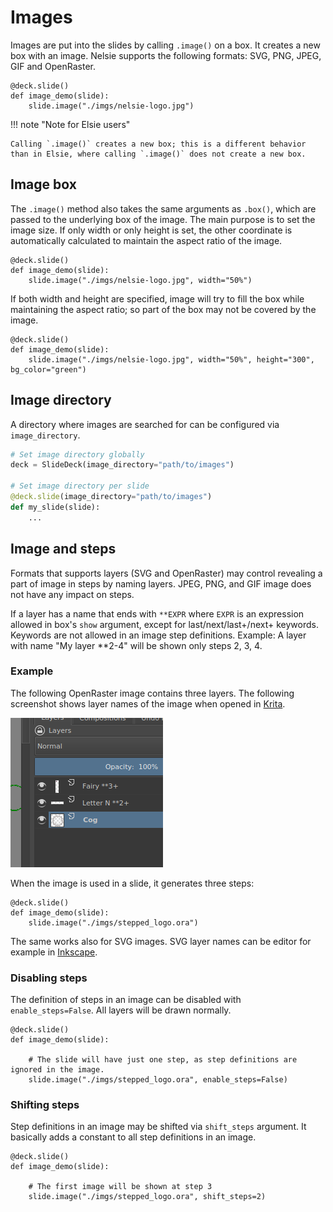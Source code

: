 # Images

Images are put into the slides by calling `.image()` on a box. It creates a new box with an image.
Nelsie supports the following formats: SVG, PNG, JPEG, GIF and OpenRaster.

```nelsie
@deck.slide()
def image_demo(slide):
    slide.image("./imgs/nelsie-logo.jpg")
```

!!! note "Note for Elsie users"

    Calling `.image()` creates a new box; this is a different behavior than in Elsie, where calling `.image()` does not create a new box.


## Image box

The `.image()` method also takes the same arguments as `.box()`, which are passed to the underlying box of the image.
The main purpose is to set the image size.
If only width or only height is set, the other coordinate is automatically calculated to maintain the aspect ratio of the image.

```nelsie
@deck.slide()
def image_demo(slide):
    slide.image("./imgs/nelsie-logo.jpg", width="50%")
```

If both width and height are specified, image will try to fill the box while maintaining the aspect ratio;
so part of the box may not be covered by the image.

```nelsie
@deck.slide()
def image_demo(slide):
    slide.image("./imgs/nelsie-logo.jpg", width="50%", height="300", bg_color="green")
```


## Image directory

A directory where images are searched for can be configured via `image_directory`.

```python
# Set image directory globally
deck = SlideDeck(image_directory="path/to/images")

# Set image directory per slide
@deck.slide(image_directory="path/to/images")
def my_slide(slide):
    ...
```

## Image and steps

Formats that supports layers (SVG and OpenRaster) may control revealing a part of image
in steps by naming layers. JPEG, PNG, and GIF image does not have any impact on steps.

If a layer has a name that ends with `**EXPR` where `EXPR` is an expression allowed in box's `show` argument, except for last/next/last+/next+ keywords. Keywords are not allowed in an image step definitions.
Example: A layer with name "My layer **2-4" will be shown only steps 2, 3, 4.

### Example

The following OpenRaster image contains three layers.
The following screenshot shows layer names of the image when opened in [Krita](https://krita.org/).

![Screenshot of Krita](../imgs/layers.png)

When the image is used in a slide, it generates three steps:

```nelsie
@deck.slide()
def image_demo(slide):
    slide.image("./imgs/stepped_logo.ora")
```

The same works also for SVG images. SVG layer names can be editor for example in [Inkscape](https://inkscape.org).

### Disabling steps

The definition of steps in an image can be disabled with `enable_steps=False`. All layers will be drawn
normally.

```nelsie
@deck.slide()
def image_demo(slide):

    # The slide will have just one step, as step definitions are ignored in the image.
    slide.image("./imgs/stepped_logo.ora", enable_steps=False)
```

### Shifting steps

Step definitions in an image may be shifted via `shift_steps` argument.
It basically adds a constant to all step definitions in an image.

```nelsie
@deck.slide()
def image_demo(slide):

    # The first image will be shown at step 3
    slide.image("./imgs/stepped_logo.ora", shift_steps=2)
```